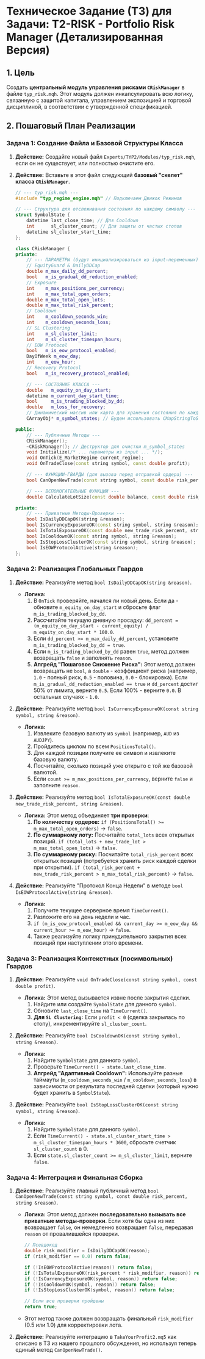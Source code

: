﻿# Техническое Задание (ТЗ) для Задачи: T2-RISK - Portfolio Risk Manager (Детализированная Версия)

## 1. Цель

Создать **центральный модуль управления рисками `CRiskManager`** в файле `typ_risk.mqh`. Этот модуль должен инкапсулировать всю логику, связанную с защитой капитала, управлением экспозицией и торговой дисциплиной, в соответствии с утвержденной спецификацией.

## 2. Пошаговый План Реализации

### **Задача 1: Создание Файла и Базовой Структуры Класса**

1.  **Действие:** Создайте новый файл `Experts/TYP2/Modules/typ_risk.mqh`, если он не существует, или полностью очистите его.
2.  **Действие:** Вставьте в этот файл следующий **базовый "скелет" класса `CRiskManager`**.

    ```cpp
    // --- typ_risk.mqh ---
    #include "typ_regime_engine.mqh" // Подключаем Движок Режимов

    // --- Структура для отслеживания состояния по каждому символу ---
    struct SymbolState {
        datetime last_close_time; // Для Cooldown
        int      sl_cluster_count; // Для защиты от частых стопов
        datetime sl_cluster_start_time;
    };

    class CRiskManager {
    private:
        // --- ПАРАМЕТРЫ (будут инициализироваться из input-переменных) ---
        // EquityGuard & DailyDDCap
        double m_max_daily_dd_percent;
        bool   m_is_gradual_dd_reduction_enabled;
        // Exposure
        int    m_max_positions_per_currency;
        int    m_max_total_open_orders;
        double m_max_total_open_lots;
        double m_max_total_risk_percent;
        // Cooldown
        int    m_cooldown_seconds_win;
        int    m_cooldown_seconds_loss;
        // SL Clustering
        int    m_sl_cluster_limit;
        int    m_sl_cluster_timespan_hours;
        // EOW Protocol
        bool   m_is_eow_protocol_enabled;
        DayOfWeek m_eow_day;
        int    m_eow_hour;
        // Recovery Protocol
        bool   m_is_recovery_protocol_enabled;

        // --- СОСТОЯНИЕ КЛАССА ---
        double   m_equity_on_day_start;
        datetime m_current_day_start_time;
        bool     m_is_trading_blocked_by_dd;
        double   m_loss_for_recovery;
        // Динамический массив или карта для хранения состояния по каждому символу
        CArrayObj* m_symbol_states; // Будем использовать CMapStringToString или аналог

    public:
        // --- Публичные Методы ---
        CRiskManager();
        ~CRiskManager(); // Деструктор для очистки m_symbol_states
        void Initialize(/* ... параметры из input ... */);
        void OnTick(E_MarketRegime current_regime);
        void OnTradeClose(const string symbol, const double profit);

        // --- ФУНКЦИИ-ГВАРДЫ (для вызова перед отправкой ордера) ---
        bool CanOpenNewTrade(const string symbol, const double risk_percent, string &reason);

        // --- ВСПОМОГАТЕЛЬНЫЕ ФУНКЦИИ ---
        double CalculateLotSize(const double balance, const double risk_percent, const double sl_pips);
    
    private:
        // --- Приватные Методы-Проверки ---
        bool IsDailyDDCapOK(string &reason);
        bool IsCurrencyExposureOK(const string symbol, string &reason);
        bool IsTotalExposureOK(const double new_trade_risk_percent, string &reason);
        bool IsCooldownOK(const string symbol, string &reason);
        bool IsStopLossClusterOK(const string symbol, string &reason);
        bool IsEOWProtocolActive(string &reason);
    };
    ```

### **Задача 2: Реализация Глобальных Гвардов**

1.  **Действие:** Реализуйте метод `bool IsDailyDDCapOK(string &reason)`.
    *   **Логика:**
        1.  В `OnTick` проверяйте, начался ли новый день. Если да - обновите `m_equity_on_day_start` и сбросьте флаг `m_is_trading_blocked_by_dd`.
        2.  Рассчитайте текущую дневную просадку: `dd_percent = (m_equity_on_day_start - current_equity) / m_equity_on_day_start * 100.0`.
        3.  Если `dd_percent >= m_max_daily_dd_percent`, установите `m_is_trading_blocked_by_dd = true`.
        4.  Если `m_is_trading_blocked_by_dd` равен `true`, метод должен возвращать `false` и заполнять `reason`.
        5.  **Апгрейд "Пошаговое Снижение Риска":** Этот метод должен возвращать не `bool`, а `double` - коэффициент риска (например, `1.0` - полный риск, `0.5` - половина, `0.0` - блокировка). Если `m_is_gradual_dd_reduction_enabled == true` и `dd_percent` достиг 50% от лимита, верните `0.5`. Если 100% - верните `0.0`. В остальных случаях - `1.0`.

2.  **Действие:** Реализуйте метод `bool IsCurrencyExposureOK(const string symbol, string &reason)`.
    *   **Логика:**
        1.  Извлеките базовую валюту из `symbol` (например, `AUD` из `AUDJPY`).
        2.  Пройдитесь циклом по всем `PositionsTotal()`.
        3.  Для каждой позиции получите ее символ и извлеките базовую валюту.
        4.  Посчитайте, сколько позиций уже открыто с той же базовой валютой.
        5.  Если `count >= m_max_positions_per_currency`, верните `false` и заполните `reason`.

3.  **Действие:** Реализуйте метод `bool IsTotalExposureOK(const double new_trade_risk_percent, string &reason)`.
    *   **Логика:** Этот метод объединяет **три проверки**:
        1.  **По количеству ордеров:** `if (PositionsTotal() >= m_max_total_open_orders)` -> `false`.
        2.  **По суммарному лоту:** Посчитайте `total_lots` всех открытых позиций. `if (total_lots + new_trade_lot > m_max_total_open_lots)` -> `false`.
        3.  **По суммарному риску:** Посчитайте `total_risk_percent` всех открытых позиций (потребуется хранить риск каждой сделки при открытии). `if (total_risk_percent + new_trade_risk_percent > m_max_total_risk_percent)` -> `false`.

4.  **Действие:** Реализуйте "Протокол Конца Недели" в методе `bool IsEOWProtocolActive(string &reason)`.
    *   **Логика:**
        1.  Получите текущее серверное время `TimeCurrent()`.
        2.  Разложите его на день недели и час.
        3.  `if (m_is_eow_protocol_enabled && current_day >= m_eow_day && current_hour >= m_eow_hour)` -> `false`.
        4.  Также реализуйте логику принудительного закрытия всех позиций при наступлении этого времени.

### **Задача 3: Реализация Контекстных (посимвольных) Гвардов**

1.  **Действие:** Реализуйте `void OnTradeClose(const string symbol, const double profit)`.
    *   **Логика:** Этот метод вызывается извне после закрытия сделки.
        1.  Найдите или создайте `SymbolState` для данного `symbol`.
        2.  Обновите `last_close_time` на `TimeCurrent()`.
        3.  **Для `SL Clustering`:** Если `profit < 0` (сделка закрылась по стопу), инкрементируйте `sl_cluster_count`.

2.  **Действие:** Реализуйте `bool IsCooldownOK(const string symbol, string &reason)`.
    *   **Логика:**
        1.  Найдите `SymbolState` для данного `symbol`.
        2.  Проверьте `TimeCurrent() - state.last_close_time`.
        3.  **Апгрейд "Адаптивный Cooldown":** Используйте разные таймауты (`m_cooldown_seconds_win` / `m_cooldown_seconds_loss`) в зависимости от результата последней сделки (который нужно будет хранить в `SymbolState`).

3.  **Действие:** Реализуйте `bool IsStopLossClusterOK(const string symbol, string &reason)`.
    *   **Логика:**
        1.  Найдите `SymbolState` для данного `symbol`.
        2.  Если `TimeCurrent() - state.sl_cluster_start_time > m_sl_cluster_timespan_hours * 3600`, сбросьте счетчик `sl_cluster_count` в 0.
        3.  Если `state.sl_cluster_count >= m_sl_cluster_limit`, верните `false`.

### **Задача 4: Интеграция и Финальная Сборка**

1.  **Действие:** Реализуйте главный публичный метод `bool CanOpenNewTrade(const string symbol, const double risk_percent, string &reason)`.
    *   **Логика:** Этот метод должен **последовательно вызывать все приватные методы-проверки**. Если хотя бы одна из них возвращает `false`, он немедленно возвращает `false`, передавая `reason` от провалившейся проверки.
        ```cpp
        // Псевдокод
        double risk_modifier = IsDailyDDCapOK(reason);
        if (risk_modifier == 0.0) return false;
        
        if (!IsEOWProtocolActive(reason)) return false;
        if (!IsTotalExposureOK(risk_percent * risk_modifier, reason)) return false;
        if (!IsCurrencyExposureOK(symbol, reason)) return false;
        if (!IsCooldownOK(symbol, reason)) return false;
        if (!IsStopLossClusterOK(symbol, reason)) return false;
        
        // Если все проверки пройдены
        return true;
        ```
    *   Этот метод также должен возвращать финальный `risk_modifier` (0.5 или 1.0) для корректировки лота.

2.  **Действие:** Реализуйте интеграцию в `TakeYourProfit2.mq5` как описано в ТЗ из нашего прошлого обсуждения, но используя теперь единый метод `CanOpenNewTrade()`.